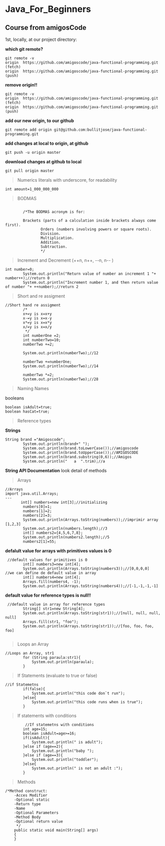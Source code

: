 # Java_For_Beginners
## Course from amigosCode

1st, locally, at our project directory:

**which git remote?**
```
git remote -v   
origin	https://github.com/amigoscode/java-functional-programming.git (fetch)
origin	https://github.com/amigoscode/java-functional-programming.git (push)
```
**remove origin!!**
```
git remote -v   
origin	https://github.com/amigoscode/java-functional-programming.git (fetch)
origin	https://github.com/amigoscode/java-functional-programming.git (push)
```
**add our new origin, to our github**
```
git remote add origin git@github.com:bullitjose/java-functional-programming.git
```
**add changes at local to origin, at github**
```
git push -u origin master

```
**download changes at github to local**
```
git pull origin master
```

> Numerics literals with underscore, for readability
```
int amount=1_000_000_000
```

>BODMAS
```
     
        /*The BODMAS acronym is for:

        Brackets (parts of a calculation inside brackets always come first).
                Orders (numbers involving powers or square roots).
                Division.
                Multiplication.
                Addition.
                Subtraction.
                */
```
>Increment and Decrement (++n, n++, --n, n-- )
```
int number=0;
        System.out.println("Return value of number an increment 1 "+ number++);//return 0
        System.out.println("Increment number 1, and then return value of number "+ ++number);//return 2
 ```
 

>Short and re assigment
```
//Short hand re assigment
        /*
        x+=y is x=x+y
        x-=y is x=x-y
        x*=y is x=x*y
        x/=y is x=x/y
         */
        int numberOne =2;
        int numberTwo=10;
        numberTwo +=2;

        System.out.println(numberTwo);//12

        numberTwo +=numberOne;
        System.out.println(numberTwo);//14

        numberTwo *=2;
        System.out.println(numberTwo);//28
```
   >Naming Names
   
   booleans
   ```
   boolean isAdult=true;
   boolean hasCat=true;
```

>Reference types

**Strings**
```
String brand ="Amigoscode";
        System.out.println(brand+" ");
        System.out.println(brand.toLowerCase());//amigoscode
        System.out.println(brand.toUpperCase());//AMIGOSCODE
        System.out.println(brand.substring(0,6));//Amigos
        System.out.println("   a  ".trim);//a
```
**String API Documentation** look detail of methods

>Arrays
```
//Arrays
import java.util.Arrays; 
---
       int[] numbers=new int[3];//initializing
        numbers[0]=1;
        numbers[1]=2;
        numbers[2]=3;
        System.out.println(Arrays.toString(numbers));//imprimir array [1,2,3]
        System.out.println(numbers.length);//3
        int[] numbers2={4,5,6,7,8};
        System.out.println(numbers2.length);//5
        numbers2[1]=55;

```
**defalult value for arrays with primitives values is 0**
```
 //default values for primitives is 0
        int[] numbers3=new int[4];
        System.out.println(Arrays.toString(numbers3));//[0,0,0,0]
//we can define de default value in array
        int[] numbers4=new int[4];
        Arrays.fill(numbers4, -1);
        System.out.println(Arrays.toString(numbers4));//[-1,-1,-1,-1]
```
**default value for reference types is null!!**
```
 //default value in array for reference types
        String[] str1=new String[4];
        System.out.println(Arrays.toString(str1));//[null, null, null, null]
        Arrays.fill(str1, "foo");
        System.out.println(Arrays.toString(str1));//[foo, foo, foo, foo]


```

>Loops an Array

```
//Loops an Array, str1
        for (String paraula:str1){
            System.out.println(paraula);
        }

```

>If Statements (evaluate to true or false)

```
//if Statemetns
        if(false){
            System.out.println("this code don`t run");
        }else{
            System.out.println("this code runs when is true");
        }

```
>If statements with conditions

```
         //If statemetns with conditions
        int age=15;
        boolean isAdult=age>=16;
        if(isAdult){
            System.out.println(" is adult");
        }else if (age==2){
            System.out.println("baby ");
        }else if (age==3){
            System.out.println("toddler");
        }else{
            System.out.println(" is not an adult :");
        }
```

>Methods

```
/*Method construct:
    -Acces Modifier
    -Optional static
    -Return type
    -Name
    -Optional Parameters
    -Method Body
    -Optional return value
     */
    public static void main(String[] args)
    {
    }
```